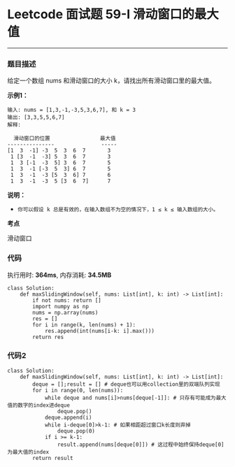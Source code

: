 # Leetcode 面试题 59-I 滑动窗口的最大值

***
### 题目描述

给定一个数组 nums 和滑动窗口的大小 k，请找出所有滑动窗口里的最大值。

**示例1：**

	输入: nums = [1,3,-1,-3,5,3,6,7], 和 k = 3
	输出: [3,3,5,5,6,7] 
	解释: 
	
	  滑动窗口的位置                最大值
	---------------               -----
	[1  3  -1] -3  5  3  6  7       3
	 1 [3  -1  -3] 5  3  6  7       3
	 1  3 [-1  -3  5] 3  6  7       5
	 1  3  -1 [-3  5  3] 6  7       5
	 1  3  -1  -3 [5  3  6] 7       6
	 1  3  -1  -3  5 [3  6  7]      7


**说明：**

* `你可以假设 k 总是有效的，在输入数组不为空的情况下，1 ≤ k ≤ 输入数组的大小。`



**考点**

滑动窗口

### 代码
执行用时: **364ms**, 内存消耗: **34.5MB**

```
class Solution:
    def maxSlidingWindow(self, nums: List[int], k: int) -> List[int]:
        if not nums: return []
        import numpy as np
        nums = np.array(nums)
        res = []
        for i in range(k, len(nums) + 1):
            res.append(int(nums[i-k: i].max()))
        return res
```

### 代码2
```
class Solution:
    def maxSlidingWindow(self, nums: List[int], k: int) -> List[int]:
        deque = [];result = [] # deque也可以用collection里的双端队列实现
        for i in range(0, len(nums)):
            while deque and nums[i]>nums[deque[-1]]: # 只存有可能成为最大值的数字的index进deque
                deque.pop()
            deque.append(i)
            while i-deque[0]>k-1: # 如果相距超过窗口k长度则弃掉
                deque.pop(0)
            if i >= k-1:
                result.append(nums[deque[0]]) # 这过程中始终保持deque[0]为最大值的index
        return result
```



